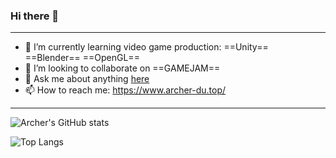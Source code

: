 ### Hi there 👋
---
<!--
**Archer-du/Archer-du** is a ✨ _special_ ✨ repository because its `README.md` (this file) appears on your GitHub profile.

Here are some ideas to get you started:

- 🔭 I’m currently working on ...
- 🌱 I’m currently learning ...
- 👯 I’m looking to collaborate on ...
- 🤔 I’m looking for help with ...
- 💬 Ask me about ...
- 📫 How to reach me: ...
- 😄 Pronouns: ...
- ⚡ Fun fact: ...
-->
- 🌱 I’m currently learning video game production: ==Unity== ==Blender== ==OpenGL==
- 👯 I’m looking to collaborate on ==GAMEJAM==
- 💬 Ask me about anything [here](https://github.com/Archer-du/Archer-du/issues)
- 📫 How to reach me: https://www.archer-du.top/

---

![Archer's GitHub stats](https://github-readme-stats.vercel.app/api?username=Archer-du&show_icons=true&theme=radical&count_private=true&include_all_commits=true)

![Top Langs](https://github-readme-stats.vercel.app/api/top-langs/?username=Archer-du&theme=radical)
